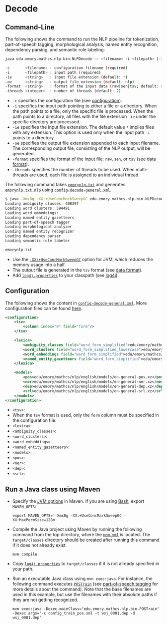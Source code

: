 # Decode

## Command-Line

The following shows the command to run the NLP pipeline for tokenization, part-of-speech tagging, morphological analysis, named entity recognition, dependency parsing, and semantic role labeling:

```bash
java edu.emory.mathcs.nlp.bin.NLPDecode -c <filename> -i <filepath> [-ie <string> -oe <string> -format <string> -threads <integer>]

-c       <filename> : configuration filename (required)
-i       <filepath> : input path (required)
-ie      <string>   : input file extension (default: *)
-oe      <string>   : output file extension (default: nlp)
-format  <string>   : format of the input data (raw|sen|tsv; default: raw)
-threads <integer>  : number of threads (default: 2)
```

* `-c` specifies the configuration file (see [configuration](#configuration)).
* `-i` specifies the input path pointing to either a file or a directory. When the path points to a file, only the specific file is processed. When the path points to a directory, all files with the file extension `-ie` under the specific directory are processed.
* `-ie` specifies the input file extension. The default value `*` implies files with any extension. This option is used only when the input path `-i` points to a directory.
* `-oe` specifies the output file extension appended to each input filename. The corresponding output file, consisting of the NLP output, will be generated.
* `-format` specifies the format of the input file: `raw`, `sen`, or `tsv` (see [data format](../supplements/data-format.md)).
* `-threads` specifies the number of threads to be used. When multi-threads are used, each file is assigned to an individual thread.

The following command takes [`emorynlp.txt`](../../src/main/resources/dat/emorynlp.txt) and generates [`emorynlp.txt.nlp`](../../src/main/resources/dat/emorynlp.txt.nlp) using [`config-decode-general.xml`](../../src/main/resources/configuration/config-decode-general.xml).

```bash
$ java -Xmx8g -XX:+UseConcMarkSweepGC edu.emory.mathcs.nlp.bin.NLPDecode -c config-decode-general.xml -i emorynlp.txt
Loading ambiguity classes: 408397
Loading word clusters: 594491
Loading word embeddings: 
Loading named entity gazetteers
Loading part-of-speech tagger
Loading morphological analyzer
Loading named entity recognizer
Loading dependency parser
Loading semantic role labeler

emorynlp.txt
```

* Use the [`-XX:+UseConcMarkSweepGC`](http://www.oracle.com/technetwork/java/tuning-139912.html) option for JVM, which reduces the memory usage into a half.
* The output file is generated in the `tsv` format (see [data format](data-format.md#tab-separated-values-format)).
* Add [`log4j.properties`](../../src/main/resources/configuration/log4j.properties) to your classpath (see [log4j](http://logging.apache.org/log4j/)).

## Configuration

The following shows the content in [`config-decode-general.xml`](../../src/main/resources/configuration/config-decode-general.xml).  More configuration files can be found [here](../../src/main/resources/configuration/).

```xml
<configuration>
	<tsv>
        <column index="0" field="form"/>
    </tsv>

    <lexica>
        <ambiguity_classes field="word_form_simplified">edu/emory/mathcs/nlp/english/lexica/en-ambiguity-classes-simplified-lowercase.xz</ambiguity_classes>
        <word_clusters field="word_form_simplified_lowercase">edu/emory/mathcs/nlp/english/lexica/en-brown-clusters-simplified-lowercase.xz</word_clusters>
        <word_embeddings field="word_form_simplified">edu/emory/mathcs/nlp/english/lexica/en-word2vec-embeddings-simplified.xz</word_embeddings>
        <named_entity_gazetteers field="word_form_simplified">edu/emory/mathcs/nlp/english/lexica/en-named-entity-gazetteers-simplified.xz</named_entity_gazetteers>
    </lexica>

    <models>
    	<pos>edu/emory/mathcs/nlp/english/models/en-general-pos.xz</pos>
    	<ner>edu/emory/mathcs/nlp/english/models/en-general-ner.xz</ner>
    	<dep>edu/emory/mathcs/nlp/english/models/en-general-dep.xz</dep>
    	<srl>edu/emory/mathcs/nlp/english/models/en-general-srl.xz</srl>
    </models>
</configuration>
```

* `<tsv>`:
 * When the `tsv` format is used, only the `form` column must be specified in the configuration file.
* `<lexica>`:
 * `<ambiguity_classes>`: 
 * `<word_clusters>`: 
 * `<word_embeddings>`: 
 * `<named_entity_gazetteers>`: 
* `<models>`:
 * `<pos>`: 
 * `<ner>`: 
 * `<dep>`: 
 * `<srl>`: 


## Run a Java class using Maven

* Specify the [JVM options](http://www.oracle.com/technetwork/articles/java/vmoptions-jsp-140102.html) in Maven.  If you are using [Bash](https://www.gnu.org/software/bash/), export `MAVEN_OPTS`:

   ```
   export MAVEN_OPTS='-Xmx8g -XX:+UseConcMarkSweepGC -XX:MaxPermSize=128m'
   ```

* Compile the Java project using Maven by running the following command from the top directory, where the [`pom.xml`](../../pom.xml) is located. The `target/classes` directory should be created after running this command if it does not already exist.

   ```
   mvn compile
   ```

* Copy [`log4j.properties`](../../src/main/resources/configuration/log4j.properties) to `target/classes` if it is not already specified in your path.

* Run an executable Java class using `mvn exec:java`.  For instance, the following command executes [`POSTrain`](../../src/main/java/edu/emory/mathcs/nlp/bin/POSTrain.java) (see [part-of-speech tagging](../component/part_of_speech_tagging.md#training) for more details about the command). Note that the base filenames are used in this example, but use the filenames with their absolute paths if they are not getting recognized.

   ```
   mvn exec:java -Dexec.mainClass="edu.emory.mathcs.nlp.bin.POSTrain" -Dexec.args="-c config_train_pos.xml -t wsj_0001.dep -d wsj_0001.dep"
   ```
